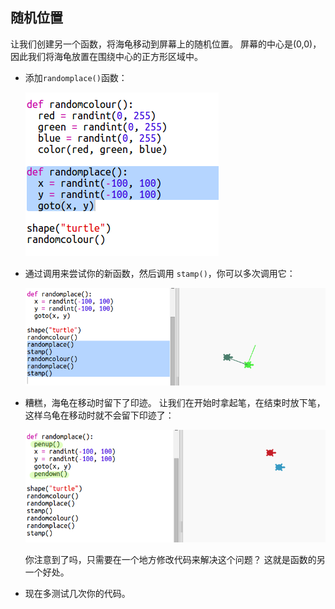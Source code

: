 ## 随机位置

让我们创建另一个函数，将海龟移动到屏幕上的随机位置。 屏幕的中心是(0,0)，因此我们将海龟放置在围绕中心的正方形区域中。

+ 添加`randomplace()`函数：
    
    ![截图](images/modern-place-function.png)

+ 通过调用来尝试你的新函数，然后调用 `stamp()`，你可以多次调用它：
    
    ![截图](images/modern-call-place.png)

+ 糟糕，海龟在移动时留下了印迹。 让我们在开始时拿起笔，在结束时放下笔，这样乌龟在移动时就不会留下印迹了：
    
    ![截图](images/modern-place-pen.png)
    
    你注意到了吗，只需要在一个地方修改代码来解决这个问题？ 这就是函数的另一个好处。

+ 现在多测试几次你的代码。